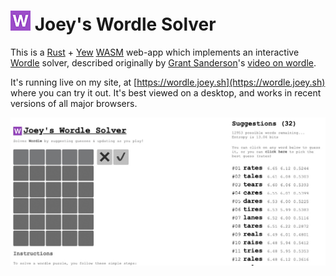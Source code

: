 # ![W](static/favicon.png) Joey's Wordle Solver

This is a [Rust](https://rust-lang.org) + [Yew](https://yew.rs/) [WASM](https://webassembly.org/) 
web-app which implements an interactive [Wordle](https://www.nytimes.com/games/wordle/index.html)
solver, described originally by [Grant Sanderson](https://www.youtube.com/c/3blue1brown)'s 
[video on wordle](https://youtu.be/v68zYyaEmEA).

It's running live on my site, at [https://wordle.joey.sh](https://wordle.joey.sh) where you can
try it out. It's best viewed on a desktop, and works in recent versions of all major browsers.

![screencap](./doc/screencap_wordle_site.jpg)
